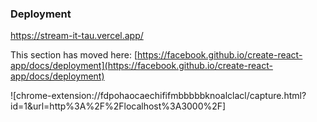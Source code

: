### Deployment

https://stream-it-tau.vercel.app/

This section has moved here: [https://facebook.github.io/create-react-app/docs/deployment](https://facebook.github.io/create-react-app/docs/deployment)

![chrome-extension://fdpohaocaechififmbbbbbknoalclacl/capture.html?id=1&url=http%3A%2F%2Flocalhost%3A3000%2F]

